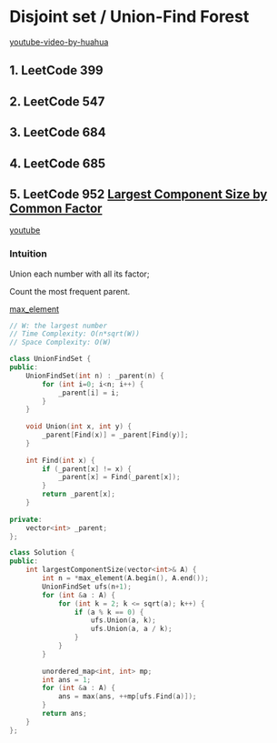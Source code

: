 # Disjoint set / Union-Find Forest

[youtube-video-by-huahua](https://www.youtube.com/watch?v=VJnUwsE4fWA)



## 1. LeetCode 399



## 2. LeetCode 547



## 3. LeetCode 684



## 4. LeetCode 685



## 5. LeetCode 952 [Largest Component Size by Common Factor](https://leetcode.com/problems/largest-component-size-by-common-factor/)

[youtube](https://www.youtube.com/watch?v=GTX0kw63Tn0)

### Intuition

Union each number with all its factor;

Count the most frequent parent.

[max_element](http://www.cplusplus.com/reference/algorithm/max_element/?kw=max_element)

```c++
// W: the largest number
// Time Complexity: O(n*sqrt(W))
// Space Complexity: O(W)

class UnionFindSet {
public:
    UnionFindSet(int n) : _parent(n) {
        for (int i=0; i<n; i++) {
            _parent[i] = i;
        }
    }
    
    void Union(int x, int y) {
        _parent[Find(x)] = _parent[Find(y)];
    }
    
    int Find(int x) {
        if (_parent[x] != x) {
            _parent[x] = Find(_parent[x]);
        }
        return _parent[x];
    }
    
private:
    vector<int> _parent;
};

class Solution {
public:
    int largestComponentSize(vector<int>& A) {
        int n = *max_element(A.begin(), A.end());
        UnionFindSet ufs(n+1);
        for (int &a : A) {
            for (int k = 2; k <= sqrt(a); k++) {
                if (a % k == 0) {
                    ufs.Union(a, k);
                    ufs.Union(a, a / k);
                }
            }
        }
        
        unordered_map<int, int> mp;
        int ans = 1;
        for (int &a : A) {
            ans = max(ans, ++mp[ufs.Find(a)]);
        }
        return ans;
    }
};
```

